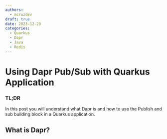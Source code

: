```yaml
---
authors:
  - mcruzdev
draft: true 
date: 2023-12-29
categories:
  - Quarkus
  - Dapr
  - Java
  - Redis
---
```


# Using Dapr Pub/Sub with Quarkus Application

### TL;DR

In this post you will understand what Dapr is and how to use the Publish and sub building block in a Quarkus application.

## What is Dapr?

<!-- more -->


